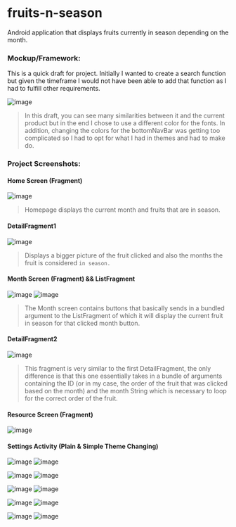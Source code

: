 # fruits-n-season
Android application that displays fruits currently in season depending on the month.


### Mockup/Framework:
This is a quick draft for project. Initially I wanted to create a search function 
but given the timeframe I would not have been able to add that function as I had to fulfill other requirements.


![image](https://user-images.githubusercontent.com/64164615/155824995-84ad83d2-1244-4ec5-8140-29df7014fef2.png)
>In this draft, you can see many similarities between it and the current product but in the end I chose to use a different color for the fonts. In addition,
>changing the colors for the bottomNavBar was getting too complicated so I had to opt for what I had in themes and had to make do.

### Project Screenshots:

#### Home Screen (Fragment)
![image](https://user-images.githubusercontent.com/64164615/155825163-e7289b87-8e2b-41db-81a9-6dea133d3820.png)
> Homepage displays the current month and fruits that are in season.

#### DetailFragment1
![image](https://user-images.githubusercontent.com/64164615/155825317-ab85cfb3-06d9-4791-97fd-53903c648bce.png)
> Displays a bigger picture of the fruit clicked and also the months the fruit is considered `in season.`


#### Month Screen (Fragment) && ListFragment
![image](https://user-images.githubusercontent.com/64164615/155825354-238df90f-0a58-4c31-a073-5f5f2f42e8f9.png)
![image](https://user-images.githubusercontent.com/64164615/155825367-10e52053-15ff-4c02-b0ac-ea0df0c4650b.png)
> The Month screen contains buttons that basically sends in a bundled argument to the ListFragment of which it will display the current fruit in season for that clicked month button.

#### DetailFragment2
![image](https://user-images.githubusercontent.com/64164615/155825428-f7a94c7f-df22-4a54-93c9-17ae79350f4c.png)
> This fragment is very similar to the first DetailFragment, the only difference is that this one essentially takes in a bundle of arguments containing
> the ID (or in my case, the order of the fruit that was clicked based on the month) and the month String which is necessary to loop for the correct order of the fruit.

#### Resource Screen (Fragment)
![image](https://user-images.githubusercontent.com/64164615/155825441-f5b51faf-9868-4b82-9e79-4a59816923f1.png)

#### Settings Activity (Plain & Simple Theme Changing)
![image](https://user-images.githubusercontent.com/64164615/155825550-96a18d66-c4ba-4d5e-a886-bebbf7542eac.png)
![image](https://user-images.githubusercontent.com/64164615/155825558-2f1ada80-a940-4309-b054-20094b470a44.png)


![image](https://user-images.githubusercontent.com/64164615/155825562-67002fb4-200b-4087-b389-730cec95c1c2.png)
![image](https://user-images.githubusercontent.com/64164615/155825163-e7289b87-8e2b-41db-81a9-6dea133d3820.png)

![image](https://user-images.githubusercontent.com/64164615/155825574-491822f1-d26a-48b6-b0a6-1e7e7a267b78.png)
![image](https://user-images.githubusercontent.com/64164615/155825611-9d18c53f-7b71-4e06-80d0-5b85a3f60f8a.png)

![image](https://user-images.githubusercontent.com/64164615/155825585-321658b5-ae0a-4b32-934b-51b196eb6b3e.png)
![image](https://user-images.githubusercontent.com/64164615/155825354-238df90f-0a58-4c31-a073-5f5f2f42e8f9.png)

![image](https://user-images.githubusercontent.com/64164615/155825582-6874fc22-2068-41df-b23b-7bd9d3f8dc74.png)
![image](https://user-images.githubusercontent.com/64164615/155825441-f5b51faf-9868-4b82-9e79-4a59816923f1.png)




